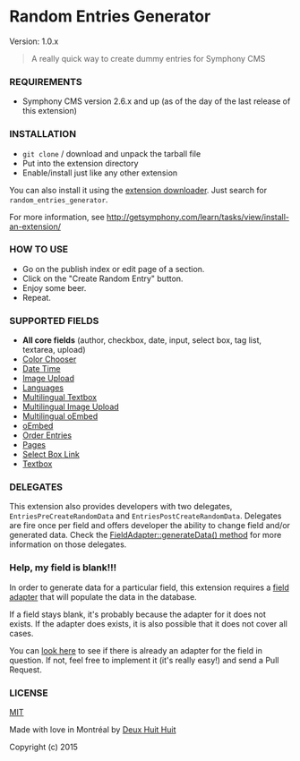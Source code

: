 # Random Entries Generator

Version: 1.0.x

> A really quick way to create dummy entries for Symphony CMS

### REQUIREMENTS ###

- Symphony CMS version 2.6.x and up (as of the day of the last release of this extension)

### INSTALLATION ###

- `git clone` / download and unpack the tarball file
- Put into the extension directory
- Enable/install just like any other extension

You can also install it using the [extension downloader](http://symphonyextensions.com/extensions/extension_downloader/).
Just search for `random_entries_generator`.

For more information, see <http://getsymphony.com/learn/tasks/view/install-an-extension/>

### HOW TO USE ###

- Go on the publish index or edit page of a section.
- Click on the "Create Random Entry" button.
- Enjoy some beer.
- Repeat.

### SUPPORTED FIELDS ###

- **All core fields** (author, checkbox, date, input, select box, tag list, textarea, upload)
- [Color Chooser](http://symphonyextensions.com/extensions/color_chooser_field/)
- [Date Time](http://symphonyextensions.com/extensions/datetime/)
- [Image Upload](http://symphonyextensions.com/extensions/image_upload/)
- [Languages](http://symphonyextensions.com/extensions/languages/)
- [Multilingual Textbox](http://symphonyextensions.com/extensions/multilingual_field/)
- [Multilingual Image Upload](http://symphonyextensions.com/extensions/multilingual_image_upload/)
- [Multilingual oEmbed](http://symphonyextensions.com/extensions/multilingual_oembed_field/)
- [oEmbed](http://symphonyextensions.com/extensions/oembed_field/)
- [Order Entries](http://symphonyextensions.com/extensions/order_entries/)
- [Pages](http://symphonyextensions.com/extensions/pagesfield/)
- [Select Box Link](http://symphonyextensions.com/extensions/selectbox_link_field/)
- [Textbox](http://symphonyextensions.com/extensions/textboxfield/)

### DELEGATES ###

This extension also provides developers with two delegates,
`EntriesPreCreateRandomData` and `EntriesPostCreateRandomData`.
Delegates are fire once per field and offers developer the ability to change field and/or generated data. Check the
[FieldAdapter::generateData() method](https://github.com/DeuxHuitHuit/random_entries_generator/blob/master/lib/class.fieldadapter.php) for more information on those delegates.

### Help, my field is blank!!! ###

In order to generate data for a particular field, this extension requires a [field adapter](https://github.com/DeuxHuitHuit/random_entries_generator/blob/master/lib/class.fieldadapter.php)
that will populate the data in the database.

If a field stays blank, it's probably because the adapter for it does not exists. If the adapter does exists,
it is also possible that it does not cover all cases.

You can [look here](https://github.com/DeuxHuitHuit/random_entries_generator/tree/master/lib/adapters)
to see if there is already an adapter for the field in question. If not, feel free
to implement it (it's really easy!) and send a Pull Request.

### LICENSE ###

[MIT](http://deuxhuithuit.mit-license.org)

Made with love in Montréal by [Deux Huit Huit](https://deuxhuithuit.com/)

Copyright (c) 2015
